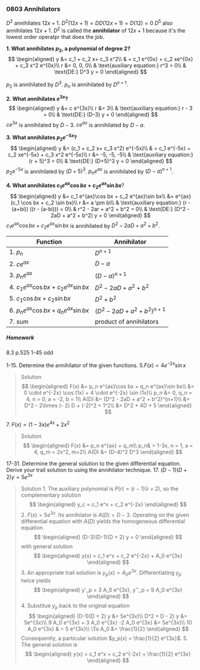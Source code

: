 ### 0803 Annihilators
$D^2$ annihilates $12x + 1$.
$D^2 (12x + 1) = DD(12x + 1) = D(12) = 0$
$D^5$ also annihilates $12x + 1$.
$D^2$ is called the **annihilator** of $12x + 1$ because it's the lowest order operatpr that does the job.

**1\. What annihilates $p_2$, a polynomial of degree 2?**
$$
\begin{aligned}
y &= c_1 + c_2 x+ c_3 x^2\\
& = c_1 e^{0x} + c_2 xe^{0x} + c_3 x^2 e^{0x}\\
r &= 0, 0, 0\\
& \text{auxiliary equation:} r^3 = 0\\
& \text{DE:} D^3 y = 0
\end{aligned}
$$

$p_2$ is annihilated by $D^3$.
$p_n$ is annihilated by $D^{n+1}$.

**2\. What annihilates $e^{3x}$?**
$$
\begin{aligned}
y &= c e^{3x}\\
r &= 3\\
& \text{auxiliary equation:} r - 3 = 0\\
& \text{DE:} (D-3) y = 0
\end{aligned}
$$
$c e^{3x}$ is annihilated by $D-3$.
$c e^{ax}$ is annihilated by $D-a$.

**3\. What annihilates $p_2 e^{-5x}$?**
$$
\begin{aligned}
y &= (c_1 + c_2 x+ c_3 x^2) e^{-5x}\\
& = c_1 e^{-5x} + c_2 xe^{-5x} + c_3 x^2 e^{-5x}\\
r &= -5, -5, -5\\
& \text{auxiliary equation:} (r + 5)^3 = 0\\
& \text{DE:} (D+5)^3 y = 0
\end{aligned}
$$
$p_2 e^{-5x}$ is annihilated by $(D+5)^3$.
$p_n e^{ax}$ is annihilated by $(D-a)^{n+1}$.

**4\. What annihilates $c_1 e^{ax}\cos bx + c_2 e^{ax}\sin bx$**?
$$
\begin{aligned}
y &= c_1 e^{ax}\cos bx + c_2 e^{ax}\sin bx\\
&= e^{ax} (c_1 \cos bx + c_2 \sin bx)\\
r &= a \pm bi\\
& \text{auxiliary equation:} (r - (a+bi)) ((r - (a-bi))) = 0\\
& r^2 - 2ar + a^2 + b^2 = 0\\
& \text{DE:} (D^2 - 2aD + a^2 + b^2) y = 0
\end{aligned}
$$
$c_1 e^{ax}\cos bx + c_2 e^{ax}\sin bx$ is annihilated by $D^2 - 2aD + a^2 + b^2$.

Function | Annihilator
---------|-----------
1\. $p_n$ | $D^{n+1}$
2\. $c e^{ax}$  | $D-a$
3\. $p_n e^{ax}$ | $(D-a)^{n+1}$
4\. $c_1 e^{ax}\cos bx + c_2 e^{ax}\sin bx$ | $D^2 - 2aD + a^2 + b^2$
5\. $c_1 \cos bx + c_2 \sin bx$ | $D^2 + b^2$
6\. $p_n e^{ax} \cos bx + q_n e^{ax} \sin bx$ | $(D^2 - 2aD + a^2 + b^2)^{n+1}$
7\. sum | product of annihilators

##### Homework
8.3 p.525 1-45 odd

1-15\. Determine the annihilator of the given functions.
5\.$F(x) = 4 e^{-2x} \sin x$
>Solution
$$
\begin{aligned}
F(x) &= p_n e^{ax}\cos bx + q_n e^{ax}\sin bx\\
&= 0 \cdot e^{-2x} \cos (1x) + 4 \cdot e^{-2x} \sin (1x)\\
p_n &= 0, q_n = 4, n = 0, a = -2, b = 1\\
A(D) &= (D^2 - 2aD + a^2 + b^2)^{n+1}\\
&= D^2 - 2\times (- 2) D + (-2)^2 + 1^2\\
&= D^2 + 4D + 5
\end{aligned}
$$

7\. $F(x) = (1-3x)e^{4x} + 2x^2$
>Solution
$$
\begin{aligned}
F(x) &= p_n e^{ax} + q_m\\
p_n& = 1-3x, n = 1, a = 4, q_m = 2x^2, m=2\\
A(D) &= (D-4)^2 D^3
\end{aligned}
$$

17-31\. Determine the general solution to the given differential equation. Derive your trail solution to using the annihilator technique.
17\. $(D-1)(D + 2) y = 5e^{3x}$
>Solution
1\. The auxiliary polynomial is $P(r) = (r-1)(r+2)$, so the complementary solution
$$
\begin{aligned}
y_c = c_1 e^x + c_2 e^{-2x}
\end{aligned}
$$
2\. $F(x) = 5e^{3x}$. Its annihilator is $A(D) = D - 3$. Operating on the given differential equation with $A(D)$ yields the homogeneous differential equation
$$
\begin{aligned}
(D-3)(D-1)(D + 2) y = 0
\end{aligned}
$$
with general solution
$$
\begin{aligned}
y(x) = c_1 e^x + c_2 e^{-2x} + A_0 e^{3x}
\end{aligned}
$$
3\. An appropriate trail solution is $y_p(x) = A_0 e^{3x}$. Differentiating $y_p$ twice yields
$$
\begin{aligned}
y'_p = 3 A_0 e^{3x}, y''_p = 9 A_0 e^{3x}
\end{aligned}
$$
4\. Substitue $y_p$ back to the original equation
$$
\begin{aligned}
(D-1)(D + 2) y &= 5e^{3x}\\
D^2 + D - 2) y &= 5e^{3x}\\
9 A_0 e^{3x} + 3 A_0 e^{3x} -2 A_0 e^{3x} &= 5e^{3x}\\
10 A_0 e^{3x} & = 5 e^{3x}\\
\To A_0 &= \frac{1}{2}
\end{aligned}
$$
Consequently, a particular solution $y_p(x) = \frac{1}{2} e^{3x}$.
5\. The general solution is
$$
\begin{aligned}
y(x) = c_1 e^x + c_2 e^{-2x} + \frac{1}{2} e^{3x}
\end{aligned}
$$
